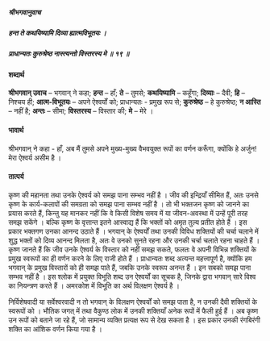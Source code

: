 ##### श्रीभगवानुवाच
##### हन्त ते कथयिष्यामि दिव्या ह्यात्मविभूतयः ।
##### प्राधान्यतः कुरुश्रेष्ठ नास्त्यन्तो विस्तरस्य मे ॥ १९ ॥

#### शब्दार्थ

**श्रीभगवान् उवाच** – भगवान् ने कहा; **हन्त** – हाँ; **ते** – तुमसे; **कथयिष्यामि** – कहूँगा; **दिव्याः** – दैवी; **हि** – निश्चय ही; **आत्म-विभूतयः** – अपने ऐश्वर्यों को; प्राधान्यतः - प्रमुख रूप से; **कुरुश्रेष्ठ** – हे कुरुश्रेष्ठ; **न आस्ति** – नहीं है; **अन्तः** – सीमा; **विस्तरस्य** – विस्तार की; **मे** – मेरे ।

#### भावार्थ

श्रीभगवान् ने कहा - हाँ, अब मैं तुमसे अपने मुख्य-मुख्य वैभवयुक्त रूपों का वर्णन करूँगा, क्योंकि हे अर्जुन! मेरा ऐश्वर्य असीम है ।

#### तात्पर्य

कृष्ण की महानता तथा उनके ऐश्वर्य को समझ पाना सम्भव नहीं है । जीव की इन्द्रियाँ सीमित हैं, अतः उनसे कृष्ण के कार्य-कलापों की समग्रता को समझ पाना सम्भव नहीं है । तो भी भक्तजन कृष्ण को जानने का प्रयास करते हैं, किन्तु यह मानकर नहीं कि वे किसी विशेष समय में या जीवन-अवस्था में उन्हें पूरी तरह समझ सकेंगे । बल्कि कृष्ण के वृत्तान्त इतने आस्वाद्य हैं कि भक्तों को अमृत तुल्य प्रतीत होते हैं । इस प्रकार भक्तगण उनका आनन्द उठाते हैं । भगवान् के ऐश्वर्यों तथा उनकी विविध शक्तियों की चर्चा चलाने में शुद्ध भक्तों को दिव्य आनन्द मिलता है, अतः वे उनको सुनते रहना और उनकी चर्चा चलाते रहना चाहते हैं । कृष्ण जानते हैं कि जीव उनके ऐश्वर्य के विस्तार को नहीं समझ सकते, फलतः वे अपनी विभिन्न शक्तियों के प्रमुख स्वरूपों का ही वर्णन करने के लिए राजी होते हैं । प्राधान्यतः शब्द अत्यन्त महत्त्वपूर्ण है, क्योंकि हम भगवान् के प्रमुख विस्तारों को ही समझ पाते हैं, जबकि उनके स्वरूप अनन्त हैं । इन सबको समझ पाना सम्भव नहीं है । इस श्लोक में प्रयुक्त विभूति शब्द उन ऐश्वर्यों का सूचक है, जिनके द्वारा भगवान् सारे विश्व का नियन्त्रण करते हैं । अमरकोश में विभूति का अर्थ विलक्षण ऐश्वर्य है ।

निर्विशेषवादी या सर्वेश्वरवादी न तो भगवान् के विलक्षण ऐश्वर्यों को समझ पाता है, न उनकी दैवी शक्तियों के स्वरूपों को । भौतिक जगत् में तथा वैकुण्ठ लोक में उनकी शक्तियाँ अनेक रूपों में फैली हुई हैं । अब कृष्ण उन रूपों को बताने जा रहे हैं, जो सामान्य व्यक्ति प्रत्यक्ष रूप से देख सकता है । इस प्रकार उनकी रंगबिरंगी शक्ति का आंशिक वर्णन किया गया है ।